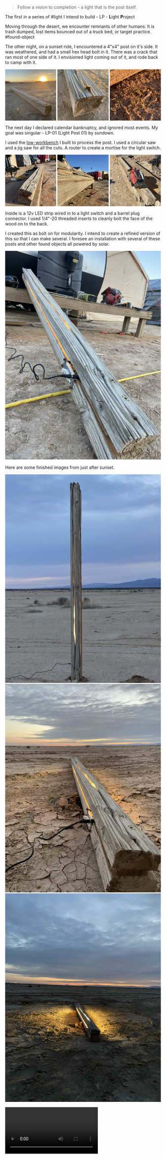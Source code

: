 > Follow a vision to completion - a light that is the post itself.

The first in a series of #light I intend to build - LP - **L**ight **P**roject

Moving through the desert, we encounter remnants of other humans. It is trash dumped, lost items bounced out of a truck bed, or target practice. #found-object

The other night, on a sunset ride, I encountered a 4"x4" post on it's side.  It was weathered, and had a small hex head bolt in it. There was a crack that ran most of one side of it. I envisioned light coming out of it, and rode back to camp with it.

<style>
.three p {
  display:grid; 
  grid-template-columns: 1fr 1fr 1fr;
  gap: 4px;
}

.three p img {
	aspect-ration: 1 / 1;
}
</style>
<div class="three">

![](../../public/attachments/1F9391C7-D9A2-40C3-9B99-BC54D7433D28_1_102_a.jpeg)
![](../../public/attachments/3F1D30F4-7E4F-4C71-AD8A-880549C2AB68_1_102_a.jpeg)
![](../../public/attachments/3FC74F40-FC42-4EAD-8DBC-80061FBCF692_1_102_a.jpeg)
</div>


The next day I declared calendar bankruptcy, and ignored most events. My goal was singular - LP-01 (Light Post 01) by sundown.

I used the [low-workbench](low-workbench.md) I built to process the post. I used a circular saw and a jig saw for all the cuts. A router to create a mortise for the light switch.

<div class="three">

![](../../public/attachments/IMG_2642-Large.jpeg)
![](../../public/attachments/IMG_2643-Large.jpeg)
![](../../public/attachments/IMG_2641-2-Large.jpeg)
</div>

Inside is a 12v LED strip wired in to a light switch and a barrel plug connector. I used 1/4"-20 threaded inserts to cleanly bolt the face of the wood on to the back.

I created this as bolt on for modularity. I intend to create a refined version of this so that I can make several. I foresee an installation with several of these posts and other found objects all powered by solar. 


![](../../public/attachments/E37E537D-926B-41EE-BE4F-C04A86F24CE1_1_105_c.jpeg)

Here are some finished images from just after sunset.

![](../../public/attachments/49B0D0EC-0844-4F51-AE28-B654E841531A_1_105_c.jpeg)![](../../public/attachments/1DAD0647-677C-4C03-8AFD-DB76981CADA0_1_105_c.jpeg)
![](../../public/attachments/6367CACB-52AC-4B22-8E86-093A3EE501A6_1_105_c.jpeg)

<video src="../../public/attachments/lp-01-demo.mp4" />


![](../../public/attachments/DB7C56EB-C7D8-4554-BBE3-AA3000593BB9_1_105_c.jpeg)
> portrait by [Ygor Marotta](https://www.instagram.com/ygormarotta/?hl=en)


